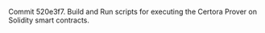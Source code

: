 Commit 520e3f7.                    Build and Run scripts for executing the Certora Prover on Solidity smart contracts.